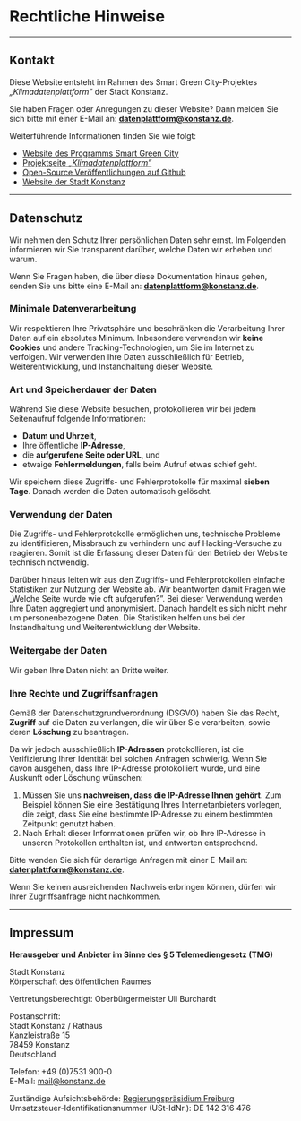 # Rechtliche Hinweise

---

## Kontakt

Diese Website entsteht im Rahmen des Smart Green City-Projektes
*„Klimadatenplattform”* der Stadt Konstanz.

Sie haben Fragen oder Anregungen zu dieser Website? Dann melden Sie sich
bitte mit einer E-Mail an: **datenplattform@konstanz.de**.

Weiterführende Informationen finden Sie wie folgt:
- [Website des Programms Smart Green City](https://smart-green-city-konstanz.de)
- [Projektseite *„Klimadatenplattform”*](https://smart-green-city-konstanz.de/klimadatenplattform)
- [Open-Source Veröffentlichungen auf Github](https://github.com/sgc-kn)
- [Website der Stadt Konstanz](https://www.konstanz.de)

---

## Datenschutz

Wir nehmen den Schutz Ihrer persönlichen Daten sehr ernst. Im Folgenden
informieren wir Sie transparent darüber, welche Daten wir erheben und
warum.

Wenn Sie Fragen haben, die über diese Dokumentation hinaus gehen, senden Sie uns bitte
eine E-Mail an: **datenplattform@konstanz.de**.

### Minimale Datenverarbeitung

Wir respektieren Ihre Privatsphäre und beschränken die Verarbeitung
Ihrer Daten auf ein absolutes Minimum. Inbesondere verwenden wir **keine
Cookies** und andere Tracking-Technologien, um Sie im Internet zu
verfolgen. Wir verwenden Ihre Daten ausschließlich für Betrieb,
Weiterentwicklung, und Instandhaltung dieser Website.

### Art und Speicherdauer der Daten

Während Sie diese Website besuchen, protokollieren wir bei jedem
Seitenaufruf folgende Informationen:
- **Datum und Uhrzeit**,
- Ihre öffentliche **IP-Adresse**,
- die **aufgerufene Seite oder URL**, und
- etwaige **Fehlermeldungen**, falls beim Aufruf etwas schief geht.

Wir speichern diese Zugriffs- und Fehlerprotokolle für maximal **sieben Tage**.
Danach werden die Daten automatisch gelöscht.

### Verwendung der Daten

Die Zugriffs- und Fehlerprotokolle ermöglichen uns, technische Probleme
zu identifizieren, Missbrauch zu verhindern und auf Hacking-Versuche zu
reagieren. Somit ist die Erfassung dieser Daten für den Betrieb der Website
technisch notwendig.

Darüber hinaus leiten wir aus den Zugriffs- und Fehlerprotokollen
einfache Statistiken zur Nutzung der Website ab. Wir beantworten damit
Fragen wie „Welche Seite wurde wie oft aufgerufen?”. Bei dieser
Verwendung werden Ihre Daten aggregiert und anonymisiert. Danach
handelt es sich nicht mehr um personenbezogene Daten. Die Statistiken
helfen uns bei der Instandhaltung und Weiterentwicklung der Website.

### Weitergabe der Daten

Wir geben Ihre Daten nicht an Dritte weiter.

### Ihre Rechte und Zugriffsanfragen

Gemäß der Datenschutzgrundverordnung (DSGVO) haben Sie das Recht,
**Zugriff** auf die Daten zu verlangen, die wir über Sie verarbeiten,
sowie deren **Löschung** zu beantragen.

Da wir jedoch ausschließlich **IP-Adressen** protokollieren, ist die Verifizierung Ihrer Identität bei solchen Anfragen schwierig.
Wenn Sie davon ausgehen, dass Ihre IP-Adresse protokolliert wurde, und eine Auskunft oder Löschung wünschen:
1. Müssen Sie uns **nachweisen, dass die IP-Adresse Ihnen gehört**. Zum Beispiel können Sie eine Bestätigung Ihres Internetanbieters vorlegen, die zeigt, dass Sie eine bestimmte IP-Adresse zu einem bestimmten Zeitpunkt genutzt haben.
2. Nach Erhalt dieser Informationen prüfen wir, ob Ihre IP-Adresse in unseren Protokollen enthalten ist, und antworten entsprechend.

Bitte wenden Sie sich für derartige Anfragen mit einer E-Mail an: **datenplattform@konstanz.de**.

Wenn Sie keinen ausreichenden Nachweis erbringen können, dürfen wir
Ihrer Zugriffsanfrage nicht nachkommen.

---

## Impressum

**Herausgeber und Anbieter im Sinne des § 5 Telemediengesetz (TMG)**

Stadt Konstanz  
Körperschaft des öffentlichen Raumes

Vertretungsberechtigt: Oberbürgermeister Uli Burchardt

Postanschrift:  
Stadt Konstanz / Rathaus  
Kanzleistraße 15  
78459 Konstanz  
Deutschland

Telefon: +49 (0)7531 900-0  
E-Mail: mail@konstanz.de

Zuständige Aufsichtsbehörde: [Regierungspräsidium
Freiburg](https://rp.baden-wuerttemberg.de/rpf/)  
Umsatzsteuer-Identifikationsnummer (USt-IdNr.): DE 142 316 476
